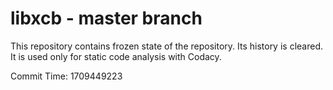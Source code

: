# libxcb - master branch

This repository contains frozen state of the repository.
Its history is cleared. It is used only for static code
analysis with Codacy.

Commit Time: 1709449223